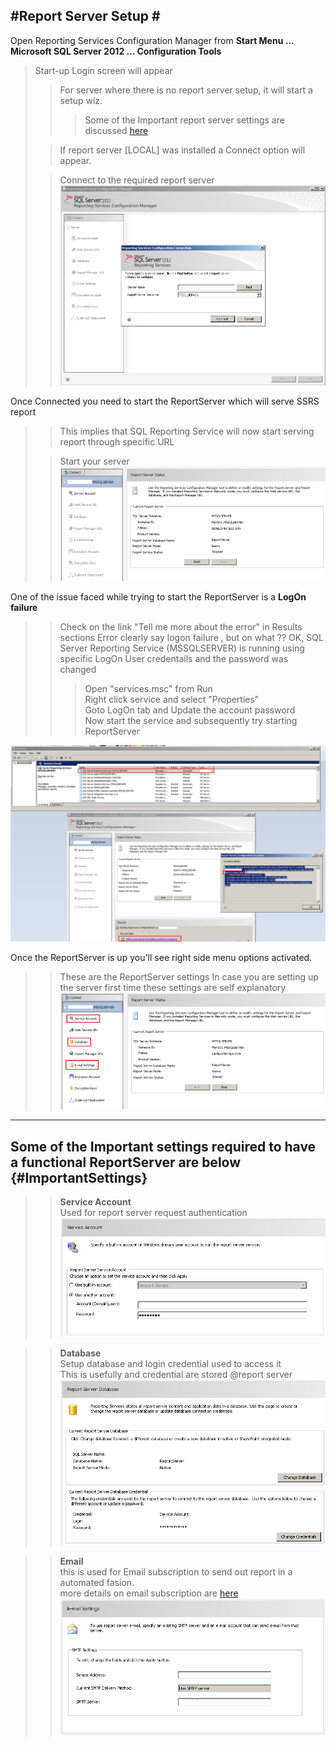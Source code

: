 #Report Server Setup #
---

Open Reporting Services Configuration Manager from **Start Menu ... Microsoft SQL Server 2012 ... Configuration Tools**  
  

> Start-up Login screen will appear
> 
> >For server where there is no report server setup, it will start a setup wiz.
> >> Some of the Important report server settings are discussed [here](#ImportantSettings)
>   
> >If report server [LOCAL] was installed a Connect option will appear.  
> 
> > Connect to the required report server 
> ![Reporting Service Configuration Manager Login](ReportServerSetup/ReportingServiceConfigurationManagerLogin.png)   

Once Connected you need to start the ReportServer which will serve SSRS report 
>
>> This implies that SQL Reporting Service will now start serving report through specific URL
>
>> Start your server
>![ReportServer Start](ReportServerSetup/ReportServerStart.png)  

One of the issue faced while trying to start the ReportServer is a **LogOn failure**
>
>> Check on the link "Tell me more about the error" in Results sections
>> Error clearly say logon failure , but on what ??
>> OK, SQL Server Reporting Service (MSSQLSERVER) is running using specific LogOn User credentails and the password was changed
>>> Open "services.msc" from Run  
>>> Right click service and select "Properties"  
>>> Goto LogOn tab and Update the account password  
>>> Now start the service and subsequently try starting ReportServer

![ReportServer Start LogOn Failure](ReportServerSetup/ReportServerStartLogOnFailure.png)

Once the ReportServer is up you'll see right side menu options activated.
>
>> These are the ReportServer settings
>> In case you are setting up the server first time these settings are self explanatory
>![ReportServer Important Options](ReportServerSetup/ReportServerImportantOptions.png)  

---  

## Some of the Important settings required to have a functional ReportServer are below {#ImportantSettings}

>
>>**Service Account**    
>>Used for report server request authentication  
>![ServiceAccount Settings](ReportServerSetup/ServiceAccountSettings.png)

>
>>**Database**  
>>Setup database and login credential used to access it  
>>This is usefully and credential are stored @report server    
>![Database Settings](ReportServerSetup/DatabaseSettings.png)  

>
>>**Email**  
>>this is used for Email subscription to send out report in a automated fasion.  
>>more details on email subscription are [here](DataDrivenEmailSubscriptions.md)
>![Email Settings](ReportServerSetup/EmailSettings.png)  
